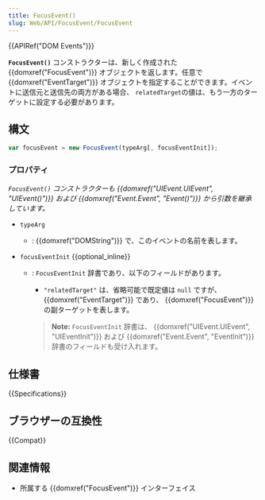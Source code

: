 ```yaml
---
title: FocusEvent()
slug: Web/API/FocusEvent/FocusEvent
---
```


{{APIRef("DOM Events")}}

**`FocusEvent()`** コンストラクターは、新しく作成された
{{domxref("FocusEvent")}} オブジェクトを返します。任意で {{domxref("EventTarget")}} オブジェクトを指定することができます。イベントに送信元と送信先の両方がある場合、 `relatedTarget`の値は、もう一方のターゲットに設定する必要があります。

## 構文

```js
var focusEvent = new FocusEvent(typeArg[, focusEventInit]);
```

### プロパティ

_`FocusEvent()` コンストラクターも {{domxref("UIEvent.UIEvent", "UIEvent()")}} および {{domxref("Event.Event", "Event()")}} から引数を継承しています。_

- `typeArg`
  - : {{domxref("DOMString")}} で、このイベントの名前を表します。
- `focusEventInit` {{optional_inline}}

  - : `FocusEventInit` 辞書であり、以下のフィールドがあります。

    - `"relatedTarget"` は、省略可能で既定値は `null` ですが、 {{domxref("EventTarget")}} であり、 {{domxref("FocusEvent")}} の副ターゲットを表します。

    > **Note:** `FocusEventInit` 辞書は、 {{domxref("UIEvent.UIEvent", "UIEventInit")}} および {{domxref("Event.Event", "EventInit")}} 辞書のフィールドも受け入れます。

## 仕様書

{{Specifications}}

## ブラウザーの互換性

{{Compat}}

## 関連情報

- 所属する {{domxref("FocusEvent")}} インターフェイス
